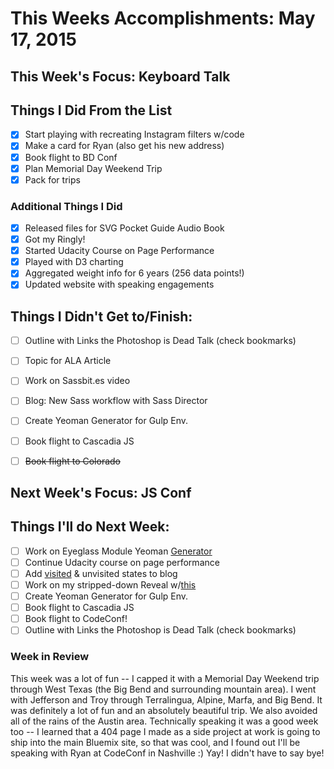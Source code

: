 # This Weeks Accomplishments: May 17, 2015

## This Week's Focus: Keyboard Talk

## Things I Did From the List
- [x] Start playing with recreating Instagram filters w/code
- [x] Make a card for Ryan (also get his new address)
- [x] Book flight to BD Conf
- [x] Plan Memorial Day Weekend Trip
- [x] Pack for trips

### Additional Things I Did

- [x] Released files for SVG Pocket Guide Audio Book
- [x] Got my Ringly!
- [x] Started Udacity Course on Page Performance
- [x] Played with D3 charting
- [x] Aggregated weight info for 6 years (256 data points!)
- [x] Updated website with speaking engagements

## Things I Didn't Get to/Finish:
- [ ] Outline with Links the Photoshop is Dead Talk (check bookmarks)
- [ ] Topic for ALA Article
- [ ] Work on Sassbit.es video
- [ ] Blog: New Sass workflow with Sass Director
- [ ] Create Yeoman Generator for Gulp Env.
- [ ] Book flight to Cascadia JS
- [ ] ~~Book flight to Colorado~~


## Next Week's Focus: JS Conf

## Things I'll do Next Week:
- [ ] Work on Eyeglass Module Yeoman [Generator](https://github.com/modularscale/modularscale-sass/issues/91#issuecomment-103504050)
- [ ] Continue Udacity course on page performance
- [ ] Add [visited](http://joelcalifa.com/blog/revisiting-visited/) & unvisited states to blog
- [ ] Work on my stripped-down Reveal w/[this](http://codepen.io/jcalifa/pen/QwepvY)
- [ ] Create Yeoman Generator for Gulp Env.
- [ ] Book flight to Cascadia JS
- [ ] Book flight to CodeConf!
- [ ] Outline with Links the Photoshop is Dead Talk (check bookmarks)

### Week in Review

This week was a lot of fun -- I capped it with a Memorial Day Weekend trip through West Texas (the Big Bend and surrounding mountain area). I went with Jefferson and Troy through Terralingua, Alpine, Marfa, and Big Bend. It was definitely a lot of fun and an absolutely beautiful trip. We also avoided all of the rains of the Austin area. Technically speaking it was a good week too -- I learned that a 404 page I made as a side project at work is going to ship into the main Bluemix site, so that was cool, and I found out I'll be speaking with Ryan at CodeConf in Nashville :) Yay! I didn't have to say bye!
